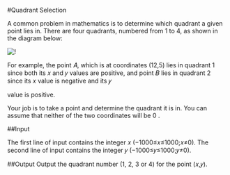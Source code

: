 #Quadrant Selection

A common problem in mathematics is to determine which quadrant a given point lies in. There are four quadrants, numbered from 1 to 4, as shown in the diagram below:

![!](https://open.kattis.com/problems/quadrant/file/statement/en/img-0001.png)

For example, the point 𝐴, which is at coordinates (12,5) lies in quadrant 1 since both its 𝑥 and 𝑦 values are positive, and point 𝐵 lies in quadrant 2 since its 𝑥 value is negative and its 𝑦

value is positive.

Your job is to take a point and determine the quadrant it is in. You can assume that neither of the two coordinates will be 0
.

##Input

The first line of input contains the integer 𝑥 (−1000≤𝑥≤1000;𝑥≠0). The second line of input contains the integer 𝑦 (−1000≤𝑦≤1000;𝑦≠0).

##Output
Output the quadrant number (1, 2, 3 or 4) for the point (𝑥,𝑦).



